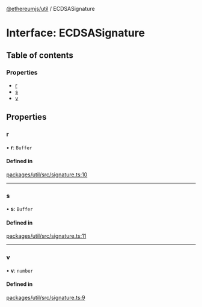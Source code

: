 [@ethereumjs/util](../README.md) / ECDSASignature

# Interface: ECDSASignature

## Table of contents

### Properties

- [r](ECDSASignature.md#r)
- [s](ECDSASignature.md#s)
- [v](ECDSASignature.md#v)

## Properties

### r

• **r**: `Buffer`

#### Defined in

[packages/util/src/signature.ts:10](https://github.com/ethereumjs/ethereumjs-monorepo/blob/master/packages/util/src/signature.ts#L10)

---

### s

• **s**: `Buffer`

#### Defined in

[packages/util/src/signature.ts:11](https://github.com/ethereumjs/ethereumjs-monorepo/blob/master/packages/util/src/signature.ts#L11)

---

### v

• **v**: `number`

#### Defined in

[packages/util/src/signature.ts:9](https://github.com/ethereumjs/ethereumjs-monorepo/blob/master/packages/util/src/signature.ts#L9)
